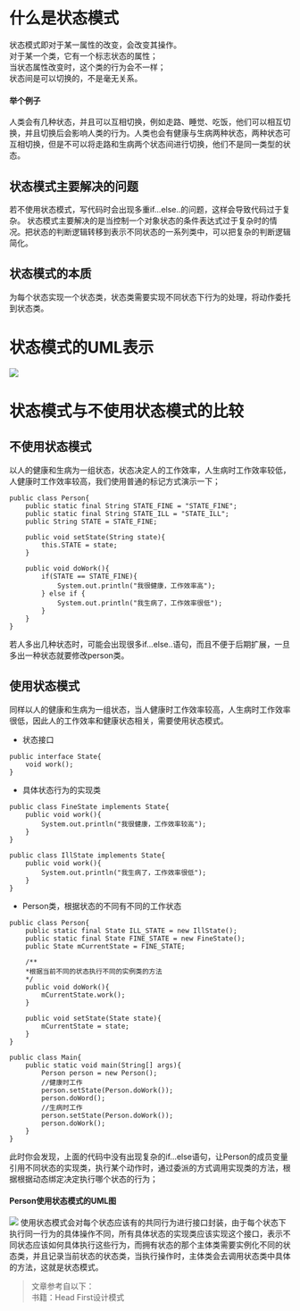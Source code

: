 
# 什么是状态模式
状态模式即对于某一属性的改变，会改变其操作。        
对于某一个类，它有一个标志状态的属性；      
当状态属性改变时，这个类的行为会不一样；        
状态间是可以切换的，不是毫无关系。

#### 举个例子
人类会有几种状态，并且可以互相切换，例如走路、睡觉、吃饭，他们可以相互切换，并且切换后会影响人类的行为。人类也会有健康与生病两种状态，两种状态可互相切换，但是不可以将走路和生病两个状态间进行切换，他们不是同一类型的状态。

## 状态模式主要解决的问题
若不使用状态模式，写代码时会出现多重if...else..的问题，这样会导致代码过于复杂。
状态模式主要解决的是当控制一个对象状态的条件表达式过于复杂时的情况。把状态的判断逻辑转移到表示不同状态的一系列类中，可以把复杂的判断逻辑简化。

## 状态模式的本质
为每个状态实现一个状态类，状态类需要实现不同状态下行为的处理，将动作委托到状态类。

# 状态模式的UML表示
![](https://note.youdao.com/yws/public/resource/193dd9326eeec13f40b88ac71a1fe987/xmlnote/4D2E4276E86E4035B110BDF9A2D77FD3/16224)

# 状态模式与不使用状态模式的比较

## 不使用状态模式
以人的健康和生病为一组状态，状态决定人的工作效率，人生病时工作效率较低，人健康时工作效率较高，我们使用普通的标记方式演示一下；
```
public class Person{
    public static final String STATE_FINE = "STATE_FINE";
    public static final String STATE_ILL = "STATE_ILL";
    public String STATE = STATE_FINE;
    
    public void setState(String state){
        this.STATE = state;
    }
    
    public void doWork(){
        if(STATE == STATE_FINE){
            System.out.println("我很健康，工作效率高");
        } else if {
            System.out.println("我生病了，工作效率很低");
        }
    }
}
```
若人多出几种状态时，可能会出现很多if...else..语句，而且不便于后期扩展，一旦多出一种状态就要修改person类。

## 使用状态模式
同样以人的健康和生病为一组状态，当人健康时工作效率较高，人生病时工作效率很低，因此人的工作效率和健康状态相关，需要使用状态模式。
- 状态接口
```
public interface State{
    void work();
}
```
- 具体状态行为的实现类
```
public class FineState implements State{
    public void work(){
        System.out.println("我很健康，工作效率较高");
    }
}
```
```
public class IllState implements State{
    public void work(){
        System.out.println("我生病了，工作效率很低");
    }
}
```
- Person类，根据状态的不同有不同的工作状态
```
public class Person{
    public static final State ILL_STATE = new IllState();
    public static final State FINE_STATE = new FineState();
    public State mCurrentState = FINE_STATE;
    
    /**
    *根据当前不同的状态执行不同的实例类的方法
    */
    public void doWork(){
        mCurrentState.work();
    }
    
    public void setState(State state){
        mCurrentState = state;
    }
}
```
```
public class Main{
    public static void main(String[] args){
        Person person = new Person();
        //健康时工作
        person.setState(Person.doWork());
        person.doWord();
        //生病时工作
        person.setState(Person.doWork());
        person.doWork();
    }
}
```
此时你会发现，上面的代码中没有出现复杂的if...else语句，让Person的成员变量引用不同状态的实现类，执行某个动作时，通过委派的方式调用实现类的方法，根据根据动态绑定决定执行哪个状态的行为；

#### Person使用状态模式的UML图
![](https://note.youdao.com/yws/public/resource/193dd9326eeec13f40b88ac71a1fe987/xmlnote/954551A8DFF24529B6D567E9AF84EE22/16381)
使用状态模式会对每个状态应该有的共同行为进行接口封装，由于每个状态下执行同一行为的具体操作不同，所有具体状态的实现类应该实现这个接口，表示不同状态应该如何具体执行这些行为，而拥有状态的那个主体类需要实例化不同的状态类，并且记录当前状态的状态类，当执行操作时，主体类会去调用状态类中具体的方法，这就是状态模式。

> 文章参考自以下：      
书籍：Head First设计模式